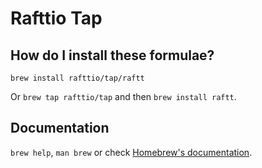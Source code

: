 # Rafttio Tap

## How do I install these formulae?

`brew install rafttio/tap/raftt`

Or `brew tap rafttio/tap` and then `brew install raftt`.

## Documentation

`brew help`, `man brew` or check [Homebrew's documentation](https://docs.brew.sh).
